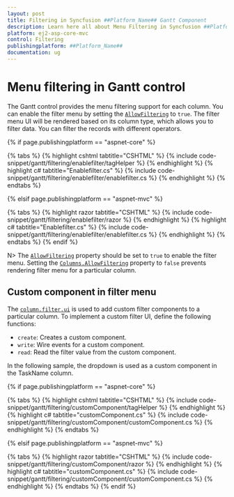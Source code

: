 ```yaml
---
layout: post
title: Filtering in Syncfusion ##Platform_Name## Gantt Component
description: Learn here all about Menu Filtering in Syncfusion ##Platform_Name## Gantt component of Syncfusion Essential JS 2 and more.
platform: ej2-asp-core-mvc
control: Filtering
publishingplatform: ##Platform_Name##
documentation: ug
---
```



# Menu filtering in Gantt control

The Gantt control provides the menu filtering support for each column. You can enable the filter menu by setting the [`AllowFiltering`](https://help.syncfusion.com/cr/cref_files/aspnetcore-js2/Syncfusion.EJ2~Syncfusion.EJ2.Gantt.Gantt~AllowFiltering.html) to `true`. The filter menu UI will be rendered based on its column type, which allows you to filter data. You can filter the records with different operators.

{% if page.publishingplatform == "aspnet-core" %}

{% tabs %}
{% highlight cshtml tabtitle="CSHTML" %}
{% include code-snippet/gantt/filtering/enablefilter/tagHelper %}
{% endhighlight %}
{% highlight c# tabtitle="Enablefilter.cs" %}
{% include code-snippet/gantt/filtering/enablefilter/enablefilter.cs %}
{% endhighlight %}
{% endtabs %}

{% elsif page.publishingplatform == "aspnet-mvc" %}

{% tabs %}
{% highlight razor tabtitle="CSHTML" %}
{% include code-snippet/gantt/filtering/enablefilter/razor %}
{% endhighlight %}
{% highlight c# tabtitle="Enablefilter.cs" %}
{% include code-snippet/gantt/filtering/enablefilter/enablefilter.cs %}
{% endhighlight %}
{% endtabs %}
{% endif %}



N> The [`AllowFiltering`](https://help.syncfusion.com/cr/cref_files/aspnetcore-js2/Syncfusion.EJ2~Syncfusion.EJ2.Gantt.Gantt~AllowFiltering.html) property should be set to `true` to enable the filter menu. Setting the [`Columns.AllowFiltering`](https://help.syncfusion.com/cr/cref_files/aspnetcore-js2/Syncfusion.EJ2~Syncfusion.EJ2.Gantt.GanttColumn~AllowFiltering.html) property to `false` prevents rendering filter menu for a particular column.


## Custom component in filter menu

The [`column.filter.ui`](../api/gantt/column/#filter) is used to add custom filter components to a particular column.
To implement a custom filter UI, define the following functions:

* `create`:  Creates a custom component.
* `write`: Wire events for a custom component.
* `read`: Read the filter value from the custom component.

In the following sample, the dropdown is used  as a custom component in the TaskName column.

{% if page.publishingplatform == "aspnet-core" %}

{% tabs %}
{% highlight cshtml tabtitle="CSHTML" %}
{% include code-snippet/gantt/filtering/customComponent/tagHelper %}
{% endhighlight %}
{% highlight c# tabtitle="customComponent.cs" %}
{% include code-snippet/gantt/filtering/customComponent/customComponent.cs %}
{% endhighlight %}
{% endtabs %}

{% elsif page.publishingplatform == "aspnet-mvc" %}

{% tabs %}
{% highlight razor tabtitle="CSHTML" %}
{% include code-snippet/gantt/filtering/customComponent/razor %}
{% endhighlight %}
{% highlight c# tabtitle="customComponent.cs" %}
{% include code-snippet/gantt/filtering/customComponent/customComponent.cs %}
{% endhighlight %}
{% endtabs %}
{% endif %}
